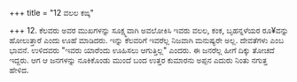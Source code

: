 +++
title = "12 ವಲಲ ಕಙ್ಕ"

+++
12.  ಕೆಲವರು ಅವರ ಮುಖಗಳನ್ನು ಸೂಕ್ಷ್ಮವಾಗಿ ಅವಲೋಕಿಸಿ ಇವರು ವಲಲ, ಕಂಕ, ಬೃಹನ್ನಳೆಯರ ರೂ¥ವನ್ನು  ಹೋಲುತ್ತಾರೆ ಎಂದು ಊಹೆ ಮಾಡಿದರು. ಇನ್ನು ಕೆಲವರಿಗೆ ಇವರೆಲ್ಲ ನಿಜವಾಗಿ ಮನುಷ್ಯರೇ ಅಲ್ಲ. ದೇವತೆಗಳು ಎಂಬ ಭಾವನೆ. ಉಳಿದವರು "ಇವರು ಯಾರೆಂದು ಊಹಿಸಲು ಆಗುತ್ತಿಲ್ಲ" ಎಂದರು. ಈ ಜನರೆಲ್ಲ ಹೀಗೆ ದಿಕ್ಕು ತೋಚದೆ ಇದ್ದರು. ಆಗ ಆ ಜನಗಳನ್ನು ನೂಕಿಕೊಂಡು ಮುಂದೆ ಬಂದ ಉತ್ತರ ಕುಮಾರನು ಅಪ್ಪನ ಎದುರು ನಿಂತು ನಗುತ್ತ ಹೇಳಿದ.